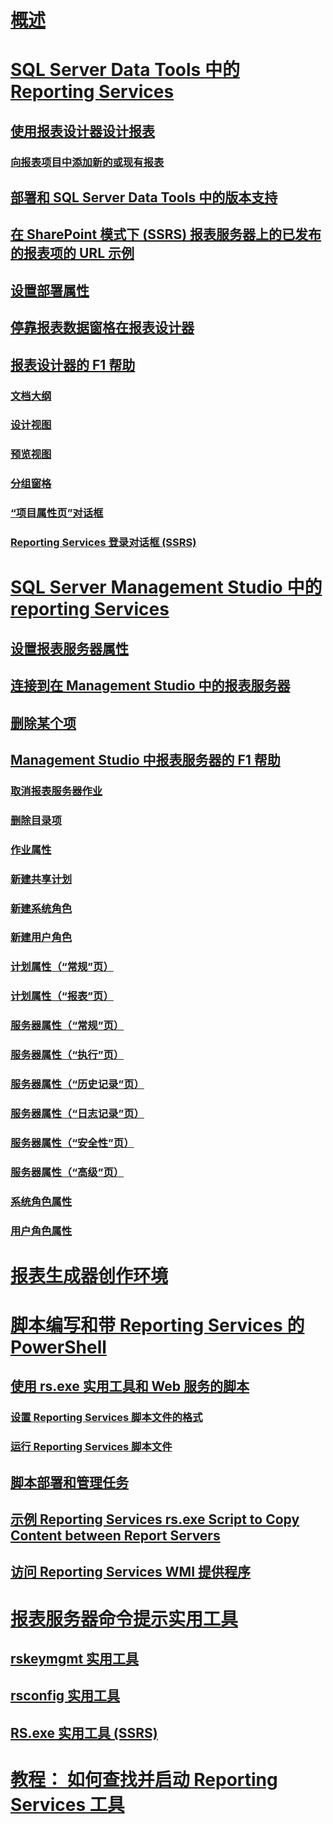 # [概述](reporting-services-tools.md)  
# [SQL Server Data Tools 中的 Reporting Services](reporting-services-in-sql-server-data-tools-ssdt.md)  
## [使用报表设计器设计报表](design-reporting-services-paginated-reports-with-report-designer-ssrs.md)  
### [向报表项目中添加新的或现有报表](add-a-new-or-existing-report-to-a-report-project-ssrs.md)  
## [部署和 SQL Server Data Tools 中的版本支持](deployment-and-version-support-in-sql-server-data-tools-ssrs.md)  
## [在 SharePoint 模式下 (SSRS) 报表服务器上的已发布的报表项的 URL 示例](url-examples-for-items-on-a-report-server-sharepoint-mode.md)  
## [设置部署属性](set-deployment-properties-reporting-services.md)  
## [停靠报表数据窗格在报表设计器](dock-the-report-data-pane-in-report-designer-ssrs.md)  
## [报表设计器的 F1 帮助](report-designer-f1-help.md)  
### [文档大纲](document-outline.md)  
### [设计视图](design-view.md)  
### [预览视图](preview-view.md)  
### [分组窗格](grouping-pane.md)  
### [“项目属性页”对话框](project-property-pages-dialog-box.md)  
### [Reporting Services 登录对话框 (SSRS)](reporting-services-login-dialog-box-ssrs.md)  
# [SQL Server Management Studio 中的 reporting Services](reporting-services-in-sql-server-management-studio-ssrs.md)  
## [设置报表服务器属性](set-report-server-properties-management-studio.md)  
## [连接到在 Management Studio 中的报表服务器](connect-to-a-report-server-in-management-studio.md)  
## [删除某个项](delete-an-item-management-studio.md)  
## [Management Studio 中报表服务器的 F1 帮助](report-server-in-management-studio-f1-help.md)  
### [取消报表服务器作业](cancel-report-server-jobs-management-studio.md)  
### [删除目录项](delete-catalog-items-management-studio.md)  
### [作业属性](job-properties-management-studio.md)  
### [新建共享计划](new-shared-schedule-management-studio.md)  
### [新建系统角色](new-system-role-management-studio.md)  
### [新建用户角色](new-user-role-management-studio.md)  
### [计划属性（“常规”页）](schedule-properties-general-page.md)  
### [计划属性（“报表”页）](schedule-properties-reports-page.md)  
### [服务器属性（“常规”页）](report-server-properties-general-page.md)  
### [服务器属性（“执行”页）](server-properties-execution-page.md)  
### [服务器属性（“历史记录”页）](server-properties-history-page.md)  
### [服务器属性（“日志记录”页）](server-properties-logging-page.md)  
### [服务器属性（“安全性”页）](server-properties-security-page-reporting-services.md)  
### [服务器属性（“高级”页）](server-properties-advanced-page-reporting-services.md)  
### [系统角色属性](system-role-properties-management-studio.md)  
### [用户角色属性](user-role-properties-management-studio.md)  
# [报表生成器创作环境](report-builder-authoring-environment-ssrs.md)  
# [脚本编写和带 Reporting Services 的 PowerShell](scripting-and-powershell-with-reporting-services.md)  
## [使用 rs.exe 实用工具和 Web 服务的脚本](script-with-the-rs-exe-utility-and-the-web-service.md)  
### [设置 Reporting Services 脚本文件的格式](format-a-reporting-services-script-file.md)  
### [运行 Reporting Services 脚本文件](run-a-reporting-services-script-file.md)  
## [脚本部署和管理任务](script-deployment-and-administrative-tasks.md)  
## [示例 Reporting Services rs.exe Script to Copy Content between Report Servers](sample-reporting-services-rs-exe-script-to-copy-content-between-report-servers.md)  
## [访问 Reporting Services WMI 提供程序](access-the-reporting-services-wmi-provider.md)  
# [报表服务器命令提示实用工具](report-server-command-prompt-utilities-ssrs.md)  
## [rskeymgmt 实用工具](rskeymgmt-utility-ssrs.md)  
## [rsconfig 实用工具](rsconfig-utility-ssrs.md)  
## [RS.exe 实用工具 (SSRS)](rs-exe-utility-ssrs.md)  
# [教程： 如何查找并启动 Reporting Services 工具](tutorial-how-to-locate-and-start-reporting-services-tools-ssrs.md)  

